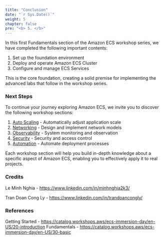 ```yaml
---
title: "Conclusion"
date: "`r Sys.Date()`"
weight: 5
chapter: false
pre: "<b> 5. </b>"
---
```


<!-- Add final architecture image -->
In this first Fundamentals section of the Amazon ECS workshop series, we have completed the following important contents:

1. Set up the foundation environment
2. Deploy and operate Amazon ECS Cluster
3. Configure and manage ECS Services

This is the core foundation, creating a solid premise for implementing the advanced labs that follow in the workshop series.

### Next Steps

To continue your journey exploring Amazon ECS, we invite you to discover the following workshop sections:

1. [Auto Scaling](/auto-scaling/) - Automatically adjust application scale
2. [Networking](../../../networking/) - Design and implement network models
3. [Observability](../../../observability/) - System monitoring and observation
4. [Security](../../../security/) - Security and access control
5. [Automation](../../../automation/) - Automate deployment processes

Each workshop section will help you build in-depth knowledge about a specific aspect of Amazon ECS, enabling you to effectively apply it to real projects.

### Credits

Le Minh Nghia - https://www.linkedin.com/in/minhnghia2k3/

Tran Doan Cong Ly - https://www.linkedin.com/in/trandoancongly/

### References

Getting Started - https://catalog.workshops.aws/ecs-immersion-day/en-US/20-introduction
Fundamentals - https://catalog.workshops.aws/ecs-immersion-day/en-US/30-basic